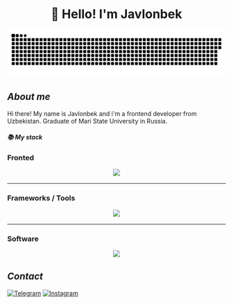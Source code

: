 <h1 align="center">👋 Hello! I'm Javlonbek </h1>

<p align="center">
 <img width="600" src="assets/github-snake.svg" alt="snake"/>
</p>

## <i>About me</i>

Hi there! My name is Javlonbek and i'm a frontend developer from Uzbekistan. Graduate of Mari State University in Russia.  

<summary><h4><b><i>📚 My stack</i></b></h4></summary>
<p>
  <h3>Fronted</h3>
<p align="center">
  <a href="https://skillicons.dev">
    <img src="https://skillicons.dev/icons?i=html,css,js,react,ts" />
  </a>
</p><hr>
    <h3>Frameworks / Tools</h3>
<p align="center">
  <a href="https://skillicons.dev">
    <img src="https://skillicons.dev/icons?i=bootstrap,sass,tailwind,vscode" />
  </a>
</p><hr>
    <h3>Software</h3>
<p align="center">
  <a href="https://skillicons.dev">
    <img src="https://skillicons.dev/icons?i=git,bash,linux" />
  </a>
</p>


## <i>Contact</i>

[![Telegram](https://img.shields.io/badge/-Telegram-2CA5E0?style=flat&logo=telegram&logoColor=white)](https://t.me/Saydullayev_017)
[![Instagram](https://img.shields.io/badge/-Instagram-2CA5E0?style=flat&logo=instagram&logoColor=red)](https://instagram.com/saydullayev_017?igshid=OGQ5ZDc2ODk2ZA==)
